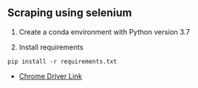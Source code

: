 ## Scraping using selenium 

1. Create a conda environment with Python version 3.7 

2. Install requirements

```
pip install -r requirements.txt
```

* [Chrome Driver Link](https://chromedriver.chromium.org/downloads)
